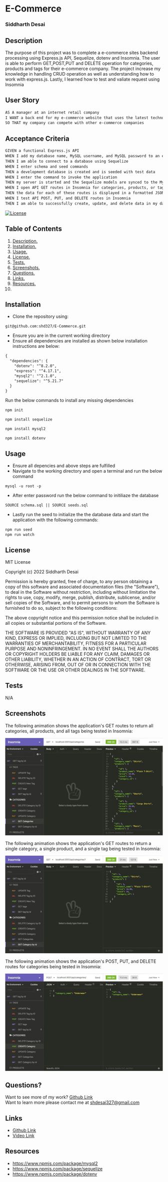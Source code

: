 # E-Commerce
### Siddharth Desai

## Description
The purpose of this project was to complete a e-commerce sites backend processing using Express.js API, Sequelize, dotenv and Insomnia. The user is able to perform GET,POST,PUT and DELETE operation for categories, products and tags for their e-commerce company. The project increase my knowledge in handling CRUD operation as well as understanding how to work with express.js. Lastly, I learned how to test and valiate request using Insomnia 


## User Story

```md
AS A manager at an internet retail company
I WANT a back end for my e-commerce website that uses the latest technologies
SO THAT my company can compete with other e-commerce companies
```

## Acceptance Criteria

```md
GIVEN a functional Express.js API
WHEN I add my database name, MySQL username, and MySQL password to an environment variable file
THEN I am able to connect to a database using Sequelize
WHEN I enter schema and seed commands
THEN a development database is created and is seeded with test data
WHEN I enter the command to invoke the application
THEN my server is started and the Sequelize models are synced to the MySQL database
WHEN I open API GET routes in Insomnia for categories, products, or tags
THEN the data for each of these routes is displayed in a formatted JSON
WHEN I test API POST, PUT, and DELETE routes in Insomnia
THEN I am able to successfully create, update, and delete data in my database
```

[![License](https://img.shields.io/badge/License-BSD_2--Clause-orange.svg)](https://opensource.org/licenses/BSD-2-Clause)
## Table of Contents
1. [ Description. ](#description)
2. [ Installation. ](#installation)
3. [ Usage. ](#usage)
4. [ License. ](#license)
6. [ Tests. ](#tests)
8. [ Screenshots. ](#screenshots)
7. [ Questions. ](#questions)
9. [ Links. ](#links)
10. [ Resources. ](#resources)
11. 
## Installation

* Clone the repository using:
```
git@github.com:shd327/E-Commerce.git
```
* Ensure you are in the current working directory
* Ensure all dependencies are installed as shown below installation instructions are below:
```
{
  "dependencies": {
    "dotenv": "^8.2.0",
    "express": "^4.17.1",
    "mysql2": "^2.1.0",
    "sequelize": "^5.21.7"
  }
}

```
Run the below commands to install any missing dependencies
```
npm init
```
```
npm install sequelize
```
```
npm install mysql2
```
```
npm install dotenv
```

## Usage

* Ensure all depencies and above steps are fulfilled 
* Navigate to the working directory and open a terminal and run the below command
```
mysql -u root -p
```
* After enter password run the below command to initiliaze the database
```
SOURCE schema.sql || SOURCE seeds.sql
```
* Lastly run the seed to initialize the the database data and start the application with the following commands:
```
npm run seed
npm run watch
```

## License

MIT License

Copyright (c) 2022 Siddharth Desai

Permission is hereby granted, free of charge, to any person obtaining a copy
of this software and associated documentation files (the "Software"), to deal
in the Software without restriction, including without limitation the rights
to use, copy, modify, merge, publish, distribute, sublicense, and/or sell
copies of the Software, and to permit persons to whom the Software is
furnished to do so, subject to the following conditions:

The above copyright notice and this permission notice shall be included in all
copies or substantial portions of the Software.

THE SOFTWARE IS PROVIDED "AS IS", WITHOUT WARRANTY OF ANY KIND, EXPRESS OR
IMPLIED, INCLUDING BUT NOT LIMITED TO THE WARRANTIES OF MERCHANTABILITY,
FITNESS FOR A PARTICULAR PURPOSE AND NONINFRINGEMENT. IN NO EVENT SHALL THE
AUTHORS OR COPYRIGHT HOLDERS BE LIABLE FOR ANY CLAIM, DAMAGES OR OTHER
LIABILITY, WHETHER IN AN ACTION OF CONTRACT, TORT OR OTHERWISE, ARISING FROM,
OUT OF OR IN CONNECTION WITH THE SOFTWARE OR THE USE OR OTHER DEALINGS IN THE
SOFTWARE.

## Tests

N/A

## Screenshots

The following animation shows the application's GET routes to return all categories, all products, and all tags being tested in Insomnia:

![In Insomnia, the user tests “GET tags,” “GET Categories,” and “GET All Products.”.](./Assets/13-orm-homework-demo-01.gif)

The following animation shows the application's GET routes to return a single category, a single product, and a single tag being tested in Insomnia:

![In Insomnia, the user tests “GET tag by id,” “GET Category by ID,” and “GET One Product.”](./Assets/13-orm-homework-demo-02.gif)

The following animation shows the application's POST, PUT, and DELETE routes for categories being tested in Insomnia:

![In Insomnia, the user tests “DELETE Category by ID,” “CREATE Category,” and “UPDATE Category.”](./Assets/13-orm-homework-demo-03.gif)


## Questions?

Want to see more of my work? [Github Link](https://github.com/SHD327)
<br/>
Want to learn more please contact me at shdesai327@gmail.com


## Links

* [Github Link](https://github.com/shd327/E-Commerce)
* [Video Link](https://drive.google.com/file/d/1P2nsGH4u6cVzVDSij4j_3Xr1-OAm9zXw/view?usp=sharing) 

## Resources

* https://www.npmjs.com/package/mysql2
* https://www.npmjs.com/package/sequelize
* https://www.npmjs.com/package/dotenv
